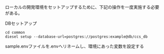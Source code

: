 ローカルの開発環境をセットアップするために、下記の操作を一度実施する必要がある。

DBセットアップ
```
cd common
diesel setup --database-url=postgres://postgres:example@db/ccs_db
```

sample.envファイルを.envへリネームし、環境にあった変数を設定する
